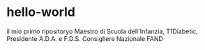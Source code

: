# hello-world
il mio primo ripositoryo
Maestro di Scuola dell'Infanzia, T1Diabetic, Presidente A.D.A. e F.D.S. Consigliere Nazionale FAND
